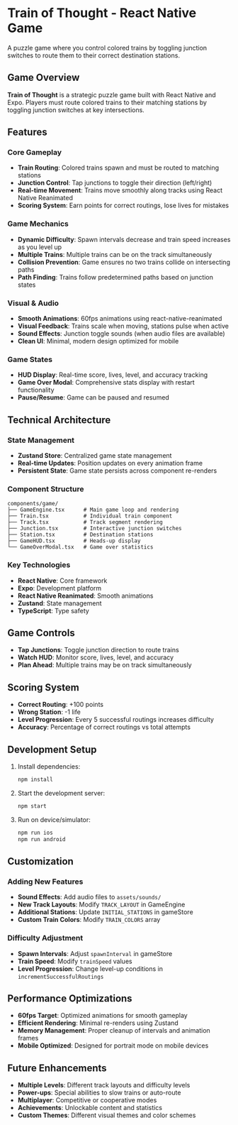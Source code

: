 # Train of Thought - React Native Game

A puzzle game where you control colored trains by toggling junction switches to route them to their correct destination stations.

## Game Overview

**Train of Thought** is a strategic puzzle game built with React Native and Expo. Players must route colored trains to their matching stations by toggling junction switches at key intersections.

## Features

### Core Gameplay
- **Train Routing**: Colored trains spawn and must be routed to matching stations
- **Junction Control**: Tap junctions to toggle their direction (left/right)
- **Real-time Movement**: Trains move smoothly along tracks using React Native Reanimated
- **Scoring System**: Earn points for correct routings, lose lives for mistakes

### Game Mechanics
- **Dynamic Difficulty**: Spawn intervals decrease and train speed increases as you level up
- **Multiple Trains**: Multiple trains can be on the track simultaneously
- **Collision Prevention**: Game ensures no two trains collide on intersecting paths
- **Path Finding**: Trains follow predetermined paths based on junction states

### Visual & Audio
- **Smooth Animations**: 60fps animations using react-native-reanimated
- **Visual Feedback**: Trains scale when moving, stations pulse when active
- **Sound Effects**: Junction toggle sounds (when audio files are available)
- **Clean UI**: Minimal, modern design optimized for mobile

### Game States
- **HUD Display**: Real-time score, lives, level, and accuracy tracking
- **Game Over Modal**: Comprehensive stats display with restart functionality
- **Pause/Resume**: Game can be paused and resumed

## Technical Architecture

### State Management
- **Zustand Store**: Centralized game state management
- **Real-time Updates**: Position updates on every animation frame
- **Persistent State**: Game state persists across component re-renders

### Component Structure
```
components/game/
├── GameEngine.tsx      # Main game loop and rendering
├── Train.tsx           # Individual train component
├── Track.tsx           # Track segment rendering
├── Junction.tsx        # Interactive junction switches
├── Station.tsx         # Destination stations
├── GameHUD.tsx         # Heads-up display
└── GameOverModal.tsx   # Game over statistics
```

### Key Technologies
- **React Native**: Core framework
- **Expo**: Development platform
- **React Native Reanimated**: Smooth animations
- **Zustand**: State management
- **TypeScript**: Type safety

## Game Controls

- **Tap Junctions**: Toggle junction direction to route trains
- **Watch HUD**: Monitor score, lives, level, and accuracy
- **Plan Ahead**: Multiple trains may be on track simultaneously

## Scoring System

- **Correct Routing**: +100 points
- **Wrong Station**: -1 life
- **Level Progression**: Every 5 successful routings increases difficulty
- **Accuracy**: Percentage of correct routings vs total attempts

## Development Setup

1. Install dependencies:
   ```bash
   npm install
   ```

2. Start the development server:
   ```bash
   npm start
   ```

3. Run on device/simulator:
   ```bash
   npm run ios
   npm run android
   ```

## Customization

### Adding New Features
- **Sound Effects**: Add audio files to `assets/sounds/`
- **New Track Layouts**: Modify `TRACK_LAYOUT` in GameEngine
- **Additional Stations**: Update `INITIAL_STATIONS` in gameStore
- **Custom Train Colors**: Modify `TRAIN_COLORS` array

### Difficulty Adjustment
- **Spawn Intervals**: Adjust `spawnInterval` in gameStore
- **Train Speed**: Modify `trainSpeed` values
- **Level Progression**: Change level-up conditions in `incrementSuccessfulRoutings`

## Performance Optimizations

- **60fps Target**: Optimized animations for smooth gameplay
- **Efficient Rendering**: Minimal re-renders using Zustand
- **Memory Management**: Proper cleanup of intervals and animation frames
- **Mobile Optimized**: Designed for portrait mode on mobile devices

## Future Enhancements

- **Multiple Levels**: Different track layouts and difficulty levels
- **Power-ups**: Special abilities to slow trains or auto-route
- **Multiplayer**: Competitive or cooperative modes
- **Achievements**: Unlockable content and statistics
- **Custom Themes**: Different visual themes and color schemes 